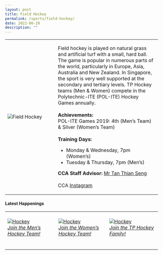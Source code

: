 ```yaml
---
layout: post
title: Field Hockey
permalink: /sports/field-hockey/
date: 2022-06-20
description: ""
---
```


<table>
    <tr>
        <td style="width:33%"><image src="/images/CCA_field_hockey.jpg" style="display:block;margin-left:auto;margin-right:auto;" alt="Field Hockey"></image></td>
        <td>
            <p>
                Field hockey is played on natural grass and artificial turf with a small, hard ball. The game is popular in numerous parts of the world, particularly in Europe, Asia, Australia and New Zealand. In Singapore, the sport is very well supported at the secondary and tertiary levels. TP Hockey teams (Men & Women) compete in the Polytechnic-ITE (POL-ITE) Hockey Games annually.<br>
                <br>
                <b>Achievements:</b><br>
                POL-ITE Games 2019: 4th (Men’s Team) & Silver (Women’s Team)<br>
                <br>
                <b>Training Days:</b><br>
                <ul>
                    <li>Monday & Wednesday, 7pm (Women’s)</li>
                    <li>Tuesday & Thursday, 7pm (Men’s)</li>
                </ul>
            </p>
            <p>
                <b>CCA Staff Advisor:</b> <a href="mailto:tants@tp.edu.sg">Mr Tan Thian Seng</a><br>
                <br>
                CCA <a href="https://www.instagram.com/tphockey_rays">Instagram</a>
            </p>
        </td>
    </tr>
</table>

#### Latest Happenings

<table>
    <tr>
        <td style="width:33%"><br>
            <a href="https://www.instagram.com/p/COKKODJnpLf/">
                <image src="/images/Sports/FIELD HOCKEY_Join the Mens Team.png" style="display:block;margin-left:auto;margin-right:auto;" alt="Hockey">
                <h6 style="margin-top:0%">Join the Men’s Hockey Team!</h6>
                </image>
            </a>
        </td>
        <td style="width:33%"><br>
            <a href="https://www.instagram.com/p/COKKDhNHNWx/">
                <image src="/images/Sports/FIELD HOCKEY_Join the Womens Team.png" style="dplay:block;margin-left:auto;margin-right:auto;" alt="Hockey">
                <h6 style="margin-top:0%">Join the Women’s Hockey Team!</h6>    
                </image>
            </a>
        </td>
        <td style="width:33%"><br>
            <a href="https://www.instagram.com/p/CAFyWQKBC9t/">
                <image src="/images/Sports/FIELD HOCKEY_Join the TP Hockey Family.png" style="display:block;margin-left:auto;margin-right:auto;" alt="Hockey">
                <h6 style="margin-top:0%">Join the TP Hockey Family!</h6>
                </image>
            </a>
        </td>
    </tr>
</table>